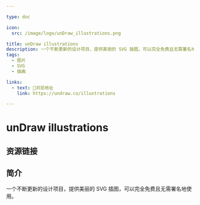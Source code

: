 ```yaml
---

type: doc

icon:
  src: /image/logo/unDraw_illustrations.png

title: unDraw illustrations
description: 一个不断更新的设计项目，提供美丽的 SVG 插图，可以完全免费且无需署名地使用。
tags:
  - 图片
  - SVG
  - 插画

links:
  - text: 🧰浏览地址
    link: https://undraw.co/illustrations

---
```


<ShowLogo />

# unDraw illustrations

<ShowTags />

<ShowBreadcrumb />

## 资源链接

<ShowLinks />

## 简介

一个不断更新的设计项目，提供美丽的 SVG 插图，可以完全免费且无需署名地使用。
